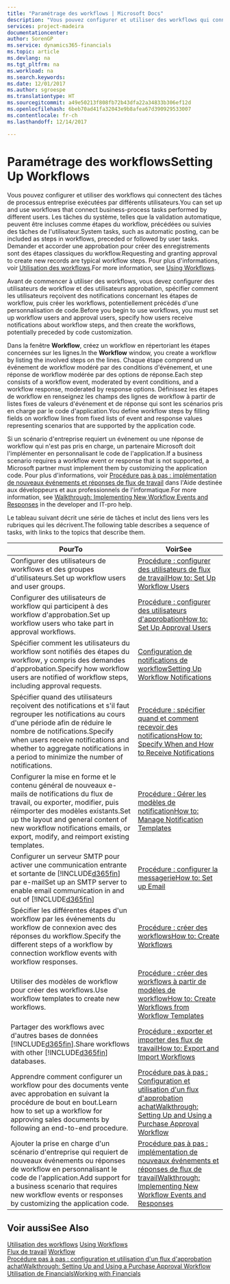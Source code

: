 ```yaml
---
title: "Paramétrage des workflows | Microsoft Docs"
description: "Vous pouvez configurer et utiliser des workflows qui connectent des tâches de processus entreprise exécutées par différents utilisateurs. Les tâches du système, telles que la validation automatique, peuvent être incluses comme étapes du workflow, précédées ou suivies des tâches de l'utilisateur. Demander et accorder une approbation pour créer des enregistrements sont des étapes classiques du workflow."
services: project-madeira
documentationcenter: 
author: SorenGP
ms.service: dynamics365-financials
ms.topic: article
ms.devlang: na
ms.tgt_pltfrm: na
ms.workload: na
ms.search.keywords: 
ms.date: 12/01/2017
ms.author: sgroespe
ms.translationtype: HT
ms.sourcegitcommit: a49e50213f808fb72b43dfa22a34833b306ef12d
ms.openlocfilehash: 6beb70ad41fa32043e9b8afea67d390929533007
ms.contentlocale: fr-ch
ms.lasthandoff: 12/14/2017

---
```

# <a name="setting-up-workflows"></a><span data-ttu-id="5e727-105">Paramétrage des workflows</span><span class="sxs-lookup"><span data-stu-id="5e727-105">Setting Up Workflows</span></span>
<span data-ttu-id="5e727-106">Vous pouvez configurer et utiliser des workflows qui connectent des tâches de processus entreprise exécutées par différents utilisateurs.</span><span class="sxs-lookup"><span data-stu-id="5e727-106">You can set up and use workflows that connect business-process tasks performed by different users.</span></span> <span data-ttu-id="5e727-107">Les tâches du système, telles que la validation automatique, peuvent être incluses comme étapes du workflow, précédées ou suivies des tâches de l'utilisateur.</span><span class="sxs-lookup"><span data-stu-id="5e727-107">System tasks, such as automatic posting, can be included as steps in workflows, preceded or followed by user tasks.</span></span> <span data-ttu-id="5e727-108">Demander et accorder une approbation pour créer des enregistrements sont des étapes classiques du workflow.</span><span class="sxs-lookup"><span data-stu-id="5e727-108">Requesting and granting approval to create new records are typical workflow steps.</span></span> <span data-ttu-id="5e727-109">Pour plus d'informations, voir [Utilisation des workflows](across-use-workflows.md).</span><span class="sxs-lookup"><span data-stu-id="5e727-109">For more information, see [Using Workflows](across-use-workflows.md).</span></span>  

 <span data-ttu-id="5e727-110">Avant de commencer à utiliser des workflows, vous devez configurer des utilisateurs de workflow et des utilisateurs approbation, spécifier comment les utilisateurs reçoivent des notifications concernant les étapes de workflow, puis créer les workflows, potentiellement précédés d'une personnalisation de code.</span><span class="sxs-lookup"><span data-stu-id="5e727-110">Before you begin to use workflows, you must set up workflow users and approval users, specify how users receive notifications about workflow steps, and then create the workflows, potentially preceded by code customization.</span></span>  

 <span data-ttu-id="5e727-111">Dans la fenêtre **Workflow**, créez un workflow en répertoriant les étapes concernées sur les lignes.</span><span class="sxs-lookup"><span data-stu-id="5e727-111">In the **Workflow** window, you create a workflow by listing the involved steps on the lines.</span></span> <span data-ttu-id="5e727-112">Chaque étape comprend un événement de workflow modéré par des conditions d'événement, et une réponse de workflow modérée par des options de réponse.</span><span class="sxs-lookup"><span data-stu-id="5e727-112">Each step consists of a workflow event, moderated by event conditions, and a workflow response, moderated by response options.</span></span> <span data-ttu-id="5e727-113">Définissez les étapes de workflow en renseignez les champs des lignes de workflow à partir de listes fixes de valeurs d'événement et de réponse qui sont les scénarios pris en charge par le code d'application.</span><span class="sxs-lookup"><span data-stu-id="5e727-113">You define workflow steps by filling fields on workflow lines from fixed lists of event and response values representing scenarios that are supported by the application code.</span></span>  

 <span data-ttu-id="5e727-114">Si un scénario d'entreprise requiert un événement ou une réponse de workflow qui n'est pas pris en charge, un partenaire Microsoft doit l'implémenter en personnalisant le code de l'application.</span><span class="sxs-lookup"><span data-stu-id="5e727-114">If a business scenario requires a workflow event or response that is not supported, a Microsoft partner must implement them by customizing the application code.</span></span> <span data-ttu-id="5e727-115">Pour plus d'informations, voir [Procédure pas à pas : implémentation de nouveaux événements et réponses de flux de travail](/dynamics_nav/Walkthrough--Implementing-New-Workflow-Events-and-Responses) dans l'Aide destinée aux développeurs et aux professionnels de l'informatique.</span><span class="sxs-lookup"><span data-stu-id="5e727-115">For more information, see [Walkthrough: Implementing New Workflow Events and Responses](/dynamics_nav/Walkthrough--Implementing-New-Workflow-Events-and-Responses) in the developer and IT-pro help.</span></span>

 <span data-ttu-id="5e727-116">Le tableau suivant décrit une série de tâches et inclut des liens vers les rubriques qui les décrivent.</span><span class="sxs-lookup"><span data-stu-id="5e727-116">The following table describes a sequence of tasks, with links to the topics that describe them.</span></span>  

|<span data-ttu-id="5e727-117">**Pour**</span><span class="sxs-lookup"><span data-stu-id="5e727-117">**To**</span></span>|<span data-ttu-id="5e727-118">**Voir**</span><span class="sxs-lookup"><span data-stu-id="5e727-118">**See**</span></span>|  
|------------|-------------|  
|<span data-ttu-id="5e727-119">Configurer des utilisateurs de workflows et des groupes d'utilisateurs.</span><span class="sxs-lookup"><span data-stu-id="5e727-119">Set up workflow users and user groups.</span></span>|[<span data-ttu-id="5e727-120">Procédure : configurer des utilisateurs de flux de travail</span><span class="sxs-lookup"><span data-stu-id="5e727-120">How to: Set Up Workflow Users</span></span>](across-how-to-set-up-workflow-users.md)|  
|<span data-ttu-id="5e727-121">Configurer des utilisateurs de workflow qui participent à des workflow d'approbation.</span><span class="sxs-lookup"><span data-stu-id="5e727-121">Set up workflow users who take part in approval workflows.</span></span>|[<span data-ttu-id="5e727-122">Procédure : configurer des utilisateurs d'approbation</span><span class="sxs-lookup"><span data-stu-id="5e727-122">How to: Set Up Approval Users</span></span>](across-how-to-set-up-approval-users.md)|  
|<span data-ttu-id="5e727-123">Spécifier comment les utilisateurs du workflow sont notifiés des étapes du workflow, y compris des demandes d'approbation.</span><span class="sxs-lookup"><span data-stu-id="5e727-123">Specify how workflow users are notified of workflow steps, including approval requests.</span></span>|[<span data-ttu-id="5e727-124">Configuration de notifications de workflow</span><span class="sxs-lookup"><span data-stu-id="5e727-124">Setting Up Workflow Notifications</span></span>](across-setting-up-workflow-notifications.md)|  
|<span data-ttu-id="5e727-125">Spécifier quand des utilisateurs reçoivent des notifications et s'il faut regrouper les notifications au cours d'une période afin de réduire le nombre de notifications.</span><span class="sxs-lookup"><span data-stu-id="5e727-125">Specify when users receive notifications and whether to aggregate notifications in a period to minimize the number of notifications.</span></span>|[<span data-ttu-id="5e727-126">Procédure : spécifier quand et comment recevoir des notifications</span><span class="sxs-lookup"><span data-stu-id="5e727-126">How to: Specify When and How to Receive Notifications</span></span>](across-how-to-specify-when-and-how-to-receive-notifications.md)|  
|<span data-ttu-id="5e727-127">Configurer la mise en forme et le contenu général de nouveaux e\-mails de notifications du flux de travail, ou exporter, modifier, puis réimporter des modèles existants.</span><span class="sxs-lookup"><span data-stu-id="5e727-127">Set up the layout and general content of new workflow notifications emails, or export, modify, and reimport existing templates.</span></span>|[<span data-ttu-id="5e727-128">Procédure : Gérer les modèles de notification</span><span class="sxs-lookup"><span data-stu-id="5e727-128">How to: Manage Notification Templates</span></span>](across-how-to-manage-notification-templates.md)|  
|<span data-ttu-id="5e727-129">Configurer un serveur SMTP pour activer une communication entrante et sortante de [!INCLUDE[d365fin](includes/d365fin_md.md)] par e-mail</span><span class="sxs-lookup"><span data-stu-id="5e727-129">Set up an SMTP server to enable email communication in and out of [!INCLUDE[d365fin](includes/d365fin_md.md)]</span></span>|[<span data-ttu-id="5e727-130">Procédure : configurer la messagerie</span><span class="sxs-lookup"><span data-stu-id="5e727-130">How to: Set up Email</span></span>](madeira-how-setup-email.md)|
|<span data-ttu-id="5e727-131">Spécifier les différentes étapes d'un workflow par les événements du workflow de connexion avec des réponses du workflow.</span><span class="sxs-lookup"><span data-stu-id="5e727-131">Specify the different steps of a workflow by connection workflow events with workflow responses.</span></span>|[<span data-ttu-id="5e727-132">Procédure : créer des workflows</span><span class="sxs-lookup"><span data-stu-id="5e727-132">How to: Create Workflows</span></span>](across-how-to-create-workflows.md)|  
|<span data-ttu-id="5e727-133">Utiliser des modèles de workflow pour créer des workflows.</span><span class="sxs-lookup"><span data-stu-id="5e727-133">Use workflow templates to create new workflows.</span></span>|[<span data-ttu-id="5e727-134">Procédure : créer des workflows à partir de modèles de workflow</span><span class="sxs-lookup"><span data-stu-id="5e727-134">How to: Create Workflows from Workflow Templates</span></span>](across-how-to-create-workflows-from-workflow-templates.md)|  
|<span data-ttu-id="5e727-135">Partager des workflows avec d'autres bases de données [!INCLUDE[d365fin](includes/d365fin_md.md)].</span><span class="sxs-lookup"><span data-stu-id="5e727-135">Share workflows with other [!INCLUDE[d365fin](includes/d365fin_md.md)] databases.</span></span>|[<span data-ttu-id="5e727-136">Procédure : exporter et importer des flux de travail</span><span class="sxs-lookup"><span data-stu-id="5e727-136">How to: Export and Import Workflows</span></span>](across-how-to-export-and-import-workflows.md)|  
|<span data-ttu-id="5e727-137">Apprendre comment configurer un workflow pour des documents vente avec approbation en suivant la procédure de bout en bout.</span><span class="sxs-lookup"><span data-stu-id="5e727-137">Learn how to set up a workflow for approving sales documents by following an end-to-end procedure.</span></span>|[<span data-ttu-id="5e727-138">Procédure pas à pas : Configuration et utilisation d'un flux d'approbation achat</span><span class="sxs-lookup"><span data-stu-id="5e727-138">Walkthrough: Setting Up and Using a Purchase Approval Workflow</span></span>](walkthrough-setting-up-and-using-a-purchase-approval-workflow.md)|  
|<span data-ttu-id="5e727-139">Ajouter la prise en charge d'un scénario d'entreprise qui requiert de nouveaux événements ou réponses de workflow en personnalisant le code de l'application.</span><span class="sxs-lookup"><span data-stu-id="5e727-139">Add support for a business scenario that requires new workflow events or responses by customizing the application code.</span></span>|[<span data-ttu-id="5e727-140">Procédure pas à pas : implémentation de nouveaux événements et réponses de flux de travail</span><span class="sxs-lookup"><span data-stu-id="5e727-140">Walkthrough: Implementing New Workflow Events and Responses</span></span>](/dynamics_nav/Walkthrough--Implementing-New-Workflow-Events-and-Responses)|  

## <a name="see-also"></a><span data-ttu-id="5e727-141">Voir aussi</span><span class="sxs-lookup"><span data-stu-id="5e727-141">See Also</span></span>  
 <span data-ttu-id="5e727-142">[Utilisation des workflows](across-use-workflows.md) </span><span class="sxs-lookup"><span data-stu-id="5e727-142">[Using Workflows](across-use-workflows.md) </span></span>  
 <span data-ttu-id="5e727-143">[Flux de travail](across-workflow.md) </span><span class="sxs-lookup"><span data-stu-id="5e727-143">[Workflow](across-workflow.md) </span></span>  
 [<span data-ttu-id="5e727-144">Procédure pas à pas : configuration et utilisation d'un flux d'approbation achat</span><span class="sxs-lookup"><span data-stu-id="5e727-144">Walkthrough: Setting Up and Using a Purchase Approval Workflow</span></span>](walkthrough-setting-up-and-using-a-purchase-approval-workflow.md)  
 [<span data-ttu-id="5e727-145">Utilisation de Financials</span><span class="sxs-lookup"><span data-stu-id="5e727-145">Working with Financials</span></span>](ui-work-product.md)

